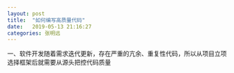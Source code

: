 ```yaml
---
layout: post
title:  "如何编写高质量代码"
date:   2019-05-13 21:16:27
categories: 张明远
---
```

一、软件开发随着需求迭代更新，存在严重的亢余、重复性代码，所以从项目立项选择框架后就需要从源头把控代码质量

[张明远]:      https://zmy1123347389.github.io/
